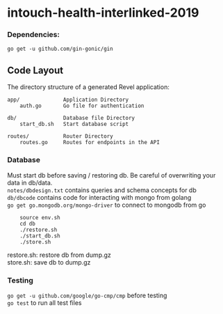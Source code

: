# intouch-health-interlinked-2019

### Dependencies:

    go get -u github.com/gin-gonic/gin

## Code Layout

The directory structure of a generated Revel application:

    app/              Application Directory
        auth.go       Go file for authentication

    db/               Database file Directory
        start_db.sh   Start database script

    routes/           Router Directory
        routes.go     Routes for endpoints in the API


### Database
Must start db before saving / restoring db. Be careful of overwriting your data in db/data.  
`notes/dbdesign.txt` contains queries and schema concepts for db  
`db/dbcode` contains code for interacting with mongo from golang  
`go get go.mongodb.org/mongo-driver` to connect to mongodb from go   
```  
	source env.sh  
	cd db 
	./restore.sh 
	./start_db.sh 
	./store.sh 
```  
restore.sh: restore db from dump.gz  
store.sh: save db to dump.gz  

### Testing
`go get -u github.com/google/go-cmp/cmp` before testing  
`go test` to run all test files 
